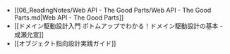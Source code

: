 <!-- QueryToSerialize: LIST FROM "06_ReadingNotes" where contains(tags, "📚Book") SORT file.title ASC -->
<!-- SerializedQuery: LIST FROM "06_ReadingNotes" where contains(tags, "📚Book") SORT file.title ASC -->
- [[06_ReadingNotes/Web API - The Good Parts/Web API - The Good Parts.md|Web API - The Good Parts]]
- [[ドメイン駆動設計入門 ボトムアップでわかる！ドメイン駆動設計の基本 - 成瀬允宣]]
- [[オブジェクト指向設計実践ガイド]]
<!-- SerializedQuery END -->
